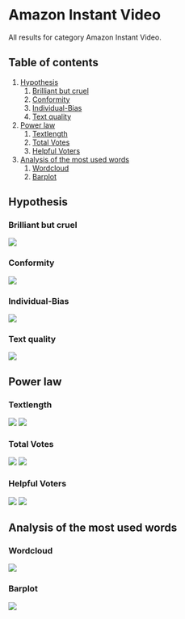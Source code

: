 # Amazon Instant Video

All results for category Amazon Instant Video.

##  Table of contents

1. [Hypothesis](#hypothesis)
    1. [Brilliant but cruel](#brilliant-but-cruel)
    2. [Conformity](#conformity)
    3. [Individual-Bias](#individual-bias)
    4. [Text quality](#text-quality)
2. [Power law](#power-law)
    1. [Textlength](#textlength)
    2. [Total Votes](#total-votes)
    3. [Helpful Voters](#helpful-voters)
3. [Analysis of the most used words](#analysis-of-the-most-used-words)
    1. [Wordcloud](#wordcloud)    
    2. [Barplot](#barplot)

## Hypothesis

### Brilliant but cruel
![](./brilliantButCruelAmazonInstantMovie.gif)

### Conformity
![](./conformityAmazonInstantMovie.gif)

### Individual-Bias
![](./individualBiasAmazonInstantMovie.gif)

### Text quality
![](./scatterPlotwordcountsAmazonInstantMovie.gif)


## Power law

### Textlength
![](./c_compareWordcountToOccurence_AmazonInstantVideo.gif)
![](./c_powerlawWordcount_AmazonInstantVideo.gif)

### Total Votes
![](./b_compareVotersToOccurence_AmazonInstantVideo.gif)
![](./b_powerlawVoters_AmazonInstantVideo.gif)

### Helpful Voters
![](./a_comparehelpfulVotersToOccurence_AmazonInstantVideo.gif)
![](./a_powerlawHelpfulVoters_AmazonInstantVideo.gif)

## Analysis of the most used words

### Wordcloud
![](./plotWordcloudEvaluationAmazonInstantVideo.png)

### Barplot
![](./plotWordfrequencyEvaluationAmazonInstantVideo.png)



